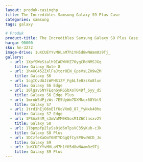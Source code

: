 ```yaml
---
layout: produk-casinghp
title: The Incredibles Samsung Galaxy S9 Plus Case
categories: samsung
tags: galaxy

# Produk
product-title: The Incredibles Samsung Galaxy S9 Plus Case
harga: 90000
sku: hn-3272
image-drive: 1uKCUEYYvMHLaM7h1YH5d8wNWam0z9Tj_
gallery:
  - url: 1XpfSWeSialh9IADWVHZ70ygCRdNMSJGq
    title: Galaxy Note 8
  - url: 1h4XC452ZXlFaJtqr0EN_GpsVsLZH9wZM
    title: Galaxy S6
  - url: 1cgICvUAJiWPHS1ZP_FgbLfeBzsXo8lun
    title: Galaxy S6 Edge
  - url: 10lgsvSNYFEqnGyRGSbXoTO4Df_6yy_d5
    title: Galaxy S6 Edge Plus
  - url: 1mrnW5dPjzWs-7E5UyWm7DXMkcx68Ybt9
    title: Galaxy S7
  - url: 1trd1hEjO6nElfUoVXmB_87_YyNxk40ho
    title: Galaxy S7 Edge
  - url: 1PSAxE4M_s3mVaMM0KSosMIZ6Clnsxv2Y
    title: Galaxy S8
  - url: 1lbpmpfp2lySs0jd6mTpsVC35yKuh-cJk
    title: Galaxy S8 Plus
  - url: 1DCzfeXaOoT6NTYDGgQfCy5P8vdWCD_Jo
    title: Galaxy S9
  - url: 1uKCUEYYvMHLaM7h1YH5d8wNWam0z9Tj_
    title: Galaxy S9 Plus
---
```

